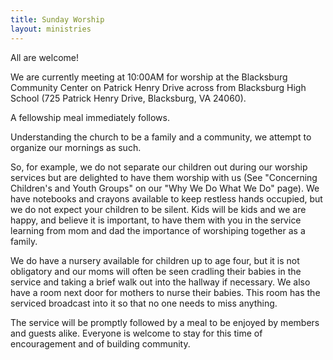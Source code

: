 ```yaml
---
title: Sunday Worship
layout: ministries
---
```


All are welcome!

We are currently meeting at 10:00AM for worship at the Blacksburg Community Center on Patrick Henry Drive across from Blacksburg High School (725 Patrick Henry Drive, Blacksburg, VA 24060).

A fellowship meal immediately follows.


Understanding the church to be a family and a community, we attempt to organize our mornings as such.

So, for example, we do not separate our children out during our worship services but are delighted to have them worship with us (See "Concerning Children's and Youth Groups" on our "Why We Do What We Do" page). We have notebooks and crayons available to keep restless hands occupied, but we do not expect your children to be silent.  Kids will be kids and we are happy, and believe it is important, to have them with you in the service learning from mom and dad the importance of worshiping together as a family.

We do have a nursery available for children up to age four, but it is not obligatory and our moms will often be seen cradling their babies in the service and taking a brief walk out into the hallway if necessary. We also have a room next door for mothers to nurse their babies.  This room has the serviced broadcast into it so that no one needs to miss anything.

The service will be promptly followed by a meal to be enjoyed by members and guests alike.  Everyone is welcome to stay for this time of encouragement and of building community.

